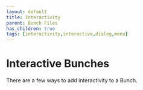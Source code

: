 ```yaml
---
layout: default
title: Interactivity
parent: Bunch Files
has_children: true
tags: [interactivity,interactive,dialog,menu]
---
```

# Interactive Bunches

There are a few ways to add interactivity to a Bunch.

